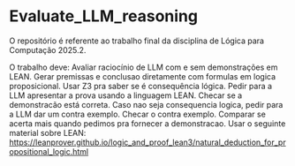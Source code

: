 # Evaluate_LLM_reasoning
O repositório é referente ao trabalho final da disciplina de Lógica para Computação 2025.2.

O trabalho deve:
Avaliar raciocínio de LLM com e sem demonstrações em LEAN. Gerar premissas e conclusao diretamente com formulas em logica proposicional. 
Usar Z3 pra saber se é consequência lógica. Pedir para a LLM apresentar a prova usando a linguagem LEAN. Checar se a demonstracão está correta. 
Caso nao seja consequencia logica, pedir para a LLM dar um contra exemplo. Checar o contra exemplo. Comparar se acerta mais quando pedimos pra fornecer a demonstracao.
Usar o seguinte material sobre LEAN: https://leanprover.github.io/logic_and_proof_lean3/natural_deduction_for_propositional_logic.html 
